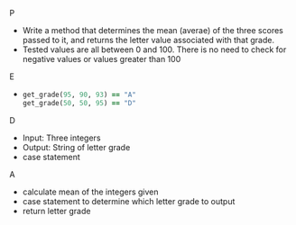 P

- Write a method that determines the mean (averae) of the three scores passed to it, and returns the letter value associated with that grade.
- Tested values are all between 0 and 100. There is no need to check for negative values or values greater than 100

E

- ```ruby
  get_grade(95, 90, 93) == "A"
  get_grade(50, 50, 95) == "D"
  ```

D

- Input: Three integers
- Output: String of letter grade
- case statement

A

- calculate mean of the integers given
- case statement to determine which letter grade to output
- return letter grade

